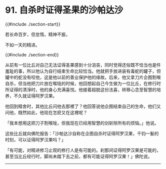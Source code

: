 # 91. 自杀时证得圣果的沙帕达沙
{{#include ./section-start}}

若长命百岁，但怠惰，精神不振，

不如一天的精进。

{{#include ./section-end}}

从前有一位比丘对自己无法证得圣果感到十分沮丧，同时觉得还俗既不恰当也是件羞耻的事，所以他认为自行结束生命比较恰当。他就把手放进装有毒蛇的罐子，但罐中的蛇没有咬他，这是他以前的善业保护他的缘故。后来，他又拿刀片企图割喉自杀，但当他把刀片放在喉咙的时候，他回想起自己今生做为一位比丘，在修行时所证得的清淨时，他的身心充满喜悦。他接着超脱这份法喜，转移心念至智慧的培养，不久就证得阿罗汉果。

他回到精舍时，其他比丘问他去那裡了？他回答说他企图结束自己的生命，他们又问他，既然如此，他现在怎麽又在这裡呢？

「我本想用这把刀子割喉咙，但我现在已经用智慧的剑斩除所有的烦恼。」他说。

这些比丘就向佛陀报告：「沙帕达沙自称在企图自杀时证得阿罗汉果，千钧一髮的时刻，可以证得阿罗汉果吗？」

「有可能，对精进修习止观的修行人是有可能的。刹那间证得阿罗汉果是可能的，甚至当比丘经行时，脚尚未踏下去之前，都有可能证得阿罗汉果！」佛陀说。


---



[^1]: 证阿罗汉果纯粹是心灵精神的层次，与世俗的时间和空间观念无关。

